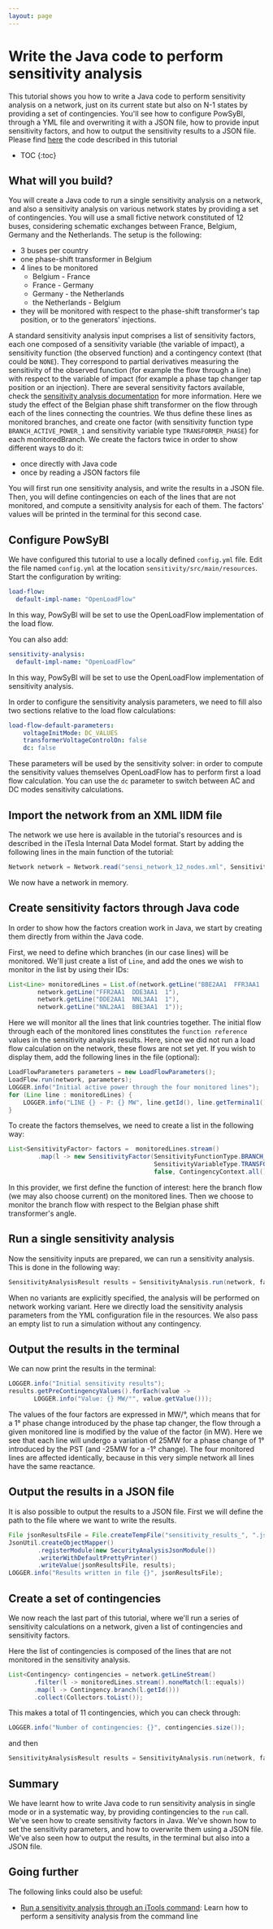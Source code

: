 ```yaml
---
layout: page
---
```


# Write the Java code to perform sensitivity analysis
This tutorial shows you how to write a Java code to perform sensitivity analysis on a network, just on its current state but also on N-1 states by providing a set of contingencies. You'll see how to configure PowSyBl, through a YML file and overwriting it with a JSON file, how to provide input sensitivity factors, and how to output the sensitivity results to a JSON file. Please find [here](https://github.com/powsybl/powsybl-tutorials/tree/main/sensitivity) the code described in this tutorial

* TOC
{:toc}

## What will you build?
You will create a Java code to run a single sensitivity analysis on a network, and also a sensitivity analysis on various network states by providing a set of contingencies. You will use a small fictive network constituted of 12 buses, considering schematic exchanges between France, Belgium, Germany and the Netherlands. The setup is the following:
- 3 buses per country
- one phase-shift transformer in Belgium
- 4 lines to be monitored
  - Belgium - France
  - France - Germany
  - Germany - the Netherlands
  - the Netherlands - Belgium
- they will be monitored with respect to the phase-shift transformer's tap position, or to the generators' injections.

A standard sensitivity analysis input comprises a list of sensitivity factors, each one composed of a sensitivity variable (the variable of impact), a sensitivity function (the observed function) and a contingency context (that could be `NONE`). They correspond to partial derivatives measuring the sensitivity of the observed function (for example the flow through a line) with respect to the variable of impact (for example a phase tap changer tap position or an injection). There are several sensitivity factors available, check the [sensitivity analysis documentation](/pages/documentation/simulation/sensitivity/index.html#sensitivity-factors) for more information. Here we study the effect of the Belgian phase shift transformer on the flow through each of the lines connecting the countries. We thus define these lines as monitored branches, and create one factor (with sensitivity function type `BRANCH_ACTIVE_POWER_1` and sensitivity variable type `TRANSFORMER_PHASE`) for each monitoredBranch. We create the factors twice in order to show different ways to do it:
- once directly with Java code
- once by reading a JSON factors file

You will first run one sensitivity analysis, and write the results in a JSON file. Then, you will define contingencies on each of the lines that are not monitored, and compute a sensitivity analysis for each of them. The factors' values will be printed in the terminal for this second case.

## Configure PowSyBl
We have configured this tutorial to use a locally defined `config.yml` file.
Edit the file named `config.yml` at the location `sensitivity/src/main/resources`.
Start the configuration by writing:
```yaml
load-flow:
  default-impl-name: "OpenLoadFlow"
```
In this way, PowSyBl will be set to use the OpenLoadFlow implementation of the load flow.

You can also add:
```yaml
sensitivity-analysis:
  default-impl-name: "OpenLoadFlow"
```
In this way, PowSyBl will be set to use the OpenLoadFlow implementation of sensitivity analysis.

In order to configure the sensitivity analysis parameters, we need to fill also two sections relative 
to the load flow calculations:
```yaml
load-flow-default-parameters:
    voltageInitMode: DC_VALUES
    transformerVoltageControlOn: false
    dc: false    
```

These parameters will be used by the sensitivity solver: in order to compute the sensitivity values themselves OpenLoadFlow has to perform first a load flow calculation. You can use the `dc` parameter to switch between AC and DC modes sensitivity calculations.

## Import the network from an XML IIDM file

The network we use here is available in the tutorial's resources and is described in the iTesla Internal Data Model format. Start by adding the following lines in the main function of the tutorial:
```java
Network network = Network.read("sensi_network_12_nodes.xml", SensitivityTutorial.class.getResourceAsStream("/sensi_network_12_nodes.xml"));
```
We now have a network in memory.

## Create sensitivity factors through Java code

In order to show how the factors creation work in Java, we start by creating them directly from within the Java code.

First, we need to define which branches (in our case lines) will be monitored. We'll just create a list of `Line`,
and add the ones we wish to monitor in the list by using their IDs:
```java
List<Line> monitoredLines = List.of(network.getLine("BBE2AA1  FFR3AA1  1"),
        network.getLine("FFR2AA1  DDE3AA1  1"),
        network.getLine("DDE2AA1  NNL3AA1  1"),
        network.getLine("NNL2AA1  BBE3AA1  1"));
```
Here we will monitor all the lines that link countries together. The initial flow through each of the monitored lines constitutes the `function reference` values in the sensitivity analysis results. Here, since we did not run a load flow calculation on the network, these flows are not set yet. If you wish to display them, add the following lines in the file (optional):
```java
LoadFlowParameters parameters = new LoadFlowParameters();
LoadFlow.run(network, parameters);
LOGGER.info("Initial active power through the four monitored lines");
for (Line line : monitoredLines) {
    LOGGER.info("LINE {} - P: {} MW", line.getId(), line.getTerminal1().getP());
}
```

To create the factors themselves, we need to create a list in the following way:
```java
List<SensitivityFactor> factors =  monitoredLines.stream()
        .map(l -> new SensitivityFactor(SensitivityFunctionType.BRANCH_ACTIVE_POWER_1, l.getId(),
                                        SensitivityVariableType.TRANSFORMER_PHASE, "BBE2AA1  BBE3AA1  1",
                                        false, ContingencyContext.all())).collect(Collectors.toList());
```
In this provider, we first define the function of interest: here the branch flow (we may also choose current) on the monitored lines. Then we choose to monitor the branch flow with respect to the Belgian phase shift transformer's angle.

## Run a single sensitivity analysis

Now the sensitivity inputs are prepared, we can run a sensitivity analysis. This is done in the following way:
```java
SensitivityAnalysisResult results = SensitivityAnalysis.run(network, factors, Collections.emptyList());;
```
When no variants are explicitly specified, the analysis will be performed on network working variant. Here we directly load the sensitivity analysis parameters from the YML configuration file in the resources. We also pass an empty list to run a simulation without any contingency.

## Output the results in the terminal

We can now print the results in the terminal:
```java
LOGGER.info("Initial sensitivity results");
results.getPreContingencyValues().forEach(value ->
       LOGGER.info("Value: {} MW/°", value.getValue()));
```
The values of the four factors are expressed in MW/°, which means that for a 1° phase change introduced by the phase tap changer, the flow through a given monitored line is modified by the value of the factor (in MW). Here we see that each line will undergo a variation of 25MW for a phase change of 1° introduced by the PST (and -25MW for a -1° change). The four monitored lines are affected identically, because in this very simple network all lines have the same reactance.

## Output the results in a JSON file

It is also possible to output the results to a JSON file. First we will define the path to the file
where we want to write the results.
```java
File jsonResultsFile = File.createTempFile("sensitivity_results_", ".json");
JsonUtil.createObjectMapper()
        .registerModule(new SecurityAnalysisJsonModule())
        .writerWithDefaultPrettyPrinter()
        .writeValue(jsonResultsFile, results);
LOGGER.info("Results written in file {}", jsonResultsFile);
```

## Create a set of contingencies 

We now reach the last part of this tutorial, where we'll run a series of sensitivity calculations on a network, given a list of contingencies and sensitivity factors.

Here the list of contingencies is composed of the lines that are not monitored in the sensitivity analysis.
```java
List<Contingency> contingencies = network.getLineStream()
       .filter(l -> monitoredLines.stream().noneMatch(l::equals))
       .map(l -> Contingency.branch(l.getId()))
       .collect(Collectors.toList());
```

This makes a total of 11 contingencies, which you can check through:
```java
LOGGER.info("Number of contingencies: {}", contingencies.size());
```
and then 
```java
SensitivityAnalysisResult results = SensitivityAnalysis.run(network, factors, contingencies);
```

## Summary
We have learnt how to write Java code to run sensitivity analysis in single mode or in a systematic way, by providing contingencies to the `run` call. We've seen how to create sensitivity factors in Java. We've shown how to set the sensitivity parameters, and how to overwrite them using a JSON file. We've also seen how to output the results, in the terminal but also into a JSON file.

## Going further
The following links could also be useful:
- [Run a sensitivity analysis through an iTools command](../../user/itools/sensitivity-analysis.md): Learn how to perform a sensitivity analysis from the command line 
